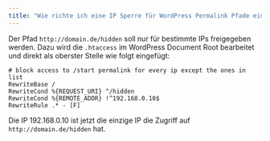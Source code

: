```yaml
---
title: "Wie richte ich eine IP Sperre für WordPress Permalink Pfade ein?"
---
```

Der Pfad `http://domain.de/hidden` soll nur für bestimmte IPs freigegeben werden. Dazu wird die `.htaccess` im WordPress Document Root bearbeitet und direkt als oberster Stelle wie folgt eingefügt:

```shell
# block access to /start permalink for every ip except the ones in list
RewriteBase /
RewriteCond %{REQUEST_URI} ^/hidden
RewriteCond %{REMOTE_ADDR} !^192.168.0.10$
RewriteRule .* - [F]
```

Die IP 192.168.0.10 ist jetzt die einzige IP die Zugriff auf `http://domain.de/hidden` hat.
